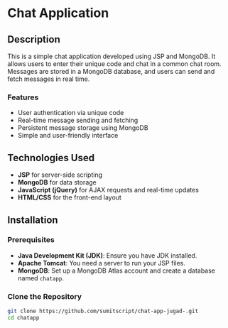 # Chat Application

## Description
This is a simple chat application developed using JSP and MongoDB. It allows users to enter their unique code and chat in a common chat room. Messages are stored in a MongoDB database, and users can send and fetch messages in real time.

### Features
- User authentication via unique code
- Real-time message sending and fetching
- Persistent message storage using MongoDB
- Simple and user-friendly interface

## Technologies Used
- **JSP** for server-side scripting
- **MongoDB** for data storage
- **JavaScript (jQuery)** for AJAX requests and real-time updates
- **HTML/CSS** for the front-end layout

## Installation

### Prerequisites
- **Java Development Kit (JDK)**: Ensure you have JDK installed.
- **Apache Tomcat**: You need a server to run your JSP files.
- **MongoDB**: Set up a MongoDB Atlas account and create a database named `chatapp`.

### Clone the Repository
```bash
git clone https://github.com/sumitscript/chat-app-jugad-.git
cd chatapp
